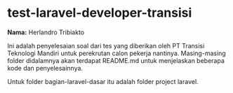 # test-laravel-developer-transisi

**Nama:** Herlandro Tribiakto

Ini adalah penyelesaian soal dari tes yang diberikan oleh PT Transisi Teknologi Mandiri untuk perekrutan calon pekerja nantinya. Masing-masing folder didalamnya akan terdapat README.md untuk menjelaskan beberapa kode dan penyelesainnya.

Untuk folder bagian-laravel-dasar itu adalah folder project laravel.
